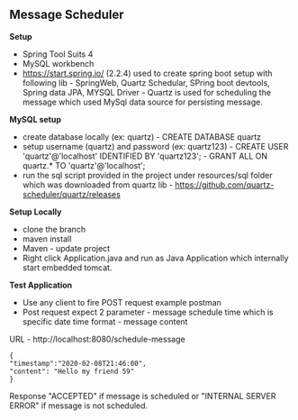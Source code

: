 ## Message Scheduler

**Setup**

 - Spring Tool Suits 4 
 - MySQL workbench 
 - https://start.spring.io/  (2.2.4) used to create spring boot setup with following lib
		 - SpringWeb, Quartz Schedular, SPring boot devtools, Spring data JPA, MYSQL Driver
		 - Quartz is used for scheduling the message which used MySql data source for persisting message. 

**MySQL setup**

 - create database locally (ex: quartz)
		 - CREATE DATABASE quartz
 - setup username (quartz) and password (ex: quartz123)
		 - CREATE USER 'quartz'@'localhost' IDENTIFIED BY 'quartz123';
		 - 	GRANT ALL ON quartz.* TO 'quartz'@'localhost';
 - run the sql script provided in the project under resources/sql folder which was downloaded from quartz lib - https://github.com/quartz-scheduler/quartz/releases

**Setup Locally**

 - clone the branch
 - maven install
 - Maven - update project
 - Right click Application.java and run as Java Application which internally start embedded tomcat.

**Test Application**

 - Use any client to fire POST request example postman
 - Post request expect 2 parameter 
		 -  message schedule time which is specific date time format
		 - message content
 
 URL - http://localhost:8080/schedule-message

    {
	"timestamp":"2020-02-08T21:46:00",
	"content": "Hello my friend 59"
	}

Response
"ACCEPTED" if message is scheduled or "INTERNAL SERVER ERROR" if message is not scheduled.


